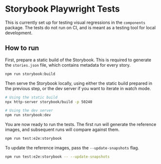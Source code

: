 # Storybook Playwright Tests

This is currently set up for testing visual regressions in the `components` package. The tests do not run on CI, and is meant as a testing tool for local development.

## How to run

First, prepare a static build of the Storybook. This is required to generate the `stories.json` file, which contains metadata for every story.

```sh
npm run storybook:build
```

Then serve the Storybook locally, using either the static build prepared in the previous step, or the dev server if you want to iterate in watch mode.

```sh
# Using the static build
npx http-server storybook/build -p 50240

# Using the dev server
npm run storybook:dev
```

You are now ready to run the tests. The first run will generate the reference images, and subsequent runs will compare against them.

```sh
npm run test:e2e:storybook
```

To update the reference images, pass the `--update-snapshots` flag.

```sh
npm run test:e2e:storybook -- --update-snapshots
```